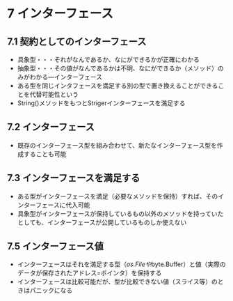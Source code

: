 # 7 インターフェース
## 7.1 契約としてのインターフェース
* 具象型・・・それがなんであるか、なにができるかが正確にわかる
* 抽象型・・・その値がなんであるかは不明、なにができるか（メソッド）のみがわかる―インターフェース
* ある型を同じインタフェースを満足する別の型で置き換えることができることを代替可能性という
* String()メソッドをもつとStrigerインターフェースを満足する
## 7.2 インターフェース
* 既存のインターフェース型を組み合わせて、新たなインターフェース型を作成することも可能
## 7.3 インターフェースを満足する
* ある型がインターフェースを満足（必要なメソッドを保持）すれば、そのインターフェースに代入可能
* 具象型がインターフェースが保持しているもの以外のメソッドを持っていたとしても、インターフェースが公開しているものしか使えない
## 7.5 インターフェース値
* インターフェースはそれを満足する型（*os.Fileや*byte.Buffer）と値（実際のデータが保存されたアドレス=ポインタ）を保持する
* インターフェースは比較可能だが、型が比較できない値（スライス等）のときはパニックになる